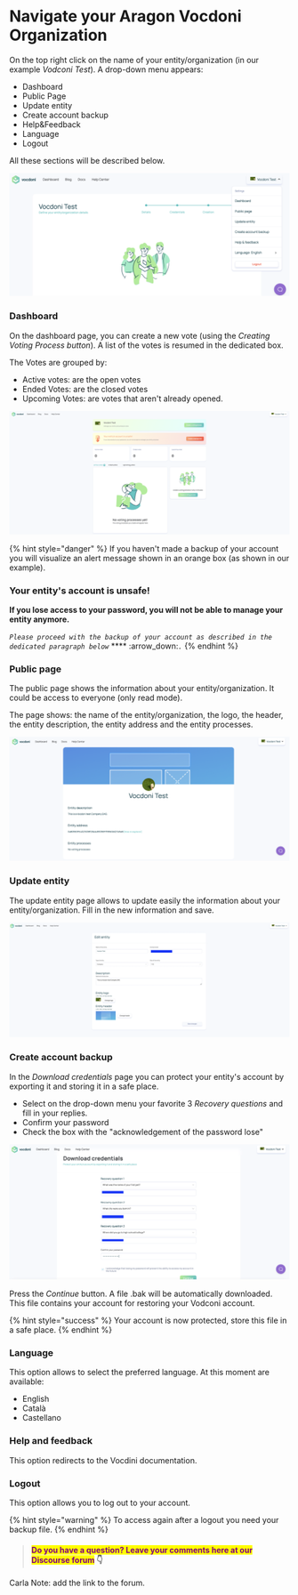 # Navigate your Aragon Vocdoni Organization

On the top right click on the name of your entity/organization (in our example _Vodconi Test_). A drop-down menu appears:

* Dashboard
* Public Page
* Update entity
* Create account backup
* Help\&Feedback
* Language
* Logout

All these sections will be described below.

![Drop down menu](<../../../../.gitbook/assets/Schermata 2022-03-07 alle 11.39.51 (1).png>)

### Dashboard

On the dashboard page, you can create a new vote (using the _Creating Voting Process button_). A list of the votes is resumed in the dedicated box.&#x20;

The Votes are grouped by:

* Active votes: are the open votes&#x20;
* Ended Votes: are the closed votes
* Upcoming Votes: are votes that aren't already opened.

![Dashboard page](<../../../../.gitbook/assets/Schermata 2022-03-07 alle 13.06.27.png>)

{% hint style="danger" %}
If you haven't made a backup of your account you will visualize an alert message shown in an orange box (as shown in our example).

### Your entity's account is unsafe!

**If you lose access to your password, you will not be able to manage your entity anymore.**

_`Please proceed with the backup of your account as described in the dedicated paragraph below`_ **** :arrow\_down:_`.`_
{% endhint %}

### Public page

The public page shows the information about your entity/organization. It could be access to everyone (only read mode).&#x20;

The page shows: the name of the entity/organization, the logo, the header, the entity description, the entity address and the entity processes.

![Public page](<../../../../.gitbook/assets/Schermata 2022-03-07 alle 14.24.50.png>)

### Update entity

The update entity page allows to update easily the information about your entity/organization. Fill in the new information and save.

![](<../../../../.gitbook/assets/Schermata 2022-03-07 alle 14.27.18.png>)

### Create account backup

In the _Download credentials_ page you can protect your entity's account by exporting it and storing it in a safe place.&#x20;

* Select on the drop-down menu your favorite 3 _Recovery questions_ and fill in your replies.&#x20;
* Confirm your password&#x20;
* Check the box with the "acknowledgement of the password lose"

![Create account backup](<../../../../.gitbook/assets/Schermata 2022-03-07 alle 14.12.30.png>)

Press the _Continue_ button. A file .bak will be automatically downloaded. This file contains your account for restoring your Vodconi account.&#x20;

{% hint style="success" %}
Your account is now protected, store this file in a safe place.&#x20;
{% endhint %}

### Language

This option allows to select the preferred language. At this moment are available:

* English
* Català
* Castellano

### Help and feedback

This option redirects to the Vocdini documentation.

### Logout

This option allows you to log out to your account.&#x20;

{% hint style="warning" %}
To access again after a logout you need your backup file.
{% endhint %}





> #### <mark style="color:purple;">Do you have a question? Leave your comments here at our Discourse forum</mark> 👇

Carla Note: add the link to the forum.
